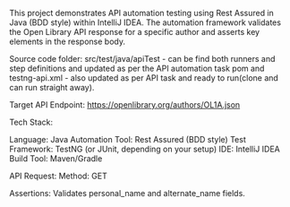 This project demonstrates API automation testing using Rest Assured in Java (BDD style) within IntelliJ IDEA. The automation framework validates the Open Library API response for a specific author and asserts key elements in the response body.

Source code folder:
src/test/java/apiTest - can be find both runners and step definitions and updated as per the API automation task
pom and testng-api.xml - also updated as per API task and ready to run(clone and can run straight away).

Target API Endpoint:
https://openlibrary.org/authors/OL1A.json

Tech Stack:

Language: Java
Automation Tool: Rest Assured (BDD style)
Test Framework: TestNG (or JUnit, depending on your setup)
IDE: IntelliJ IDEA
Build Tool: Maven/Gradle

API Request:
Method: GET

Assertions:
Validates personal_name and alternate_name fields.